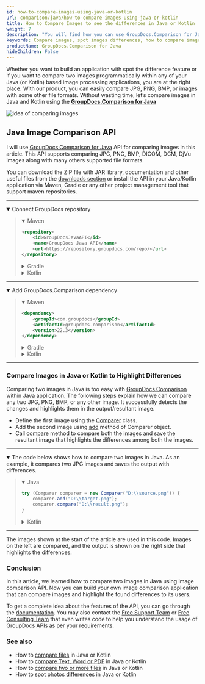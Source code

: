 ```yaml
---
id: how-to-compare-images-using-java-or-kotlin
url: comparison/java/how-to-compare-images-using-java-or-kotlin
title: How to Compare Images to see the differences in Java or Kotlin
weight: 7
description: "You will find how you can use GroupDocs.Comparison for Java inside your production when comparing images to see the differences. Look at file comparison sensitivity configuration and other use cases of the GroupDocs.Comparison API"
keywords: Compare images, spot images differences, how to compare images in Java, Kotlin
productName: GroupDocs.Comparison for Java
hideChildren: False
---
```

Whether you want to build an application with spot the difference feature or if you want to compare two images programmatically within any of your Java (or Kotlin) based image processing applications, you are at the right place. With our product, you can easily compare JPG, PNG, BMP, or images with some other file formats. Without wasting time, let’s compare images in Java and Kotlin using the **[GroupDocs.Comparison for Java](https://products.groupdocs.com/comparison/java)**

![Idea of comparing images](comparison/java/images/how-to-compare-images.png)

## Java Image Comparison API

I will use [GroupDocs.Comparison for Java](https://products.groupdocs.com/comparison/java) API for comparing images in this article. This API supports comparing JPG, PNG, BMP, DICOM, DCM, DjVu images along with many others supported file formats.

You can download the ZIP file with JAR library, documentation and other useful files from the [downloads section](https://downloads.groupdocs.com/comparison/java) or install the API in your Java/Kotlin application via Maven, Gradle or any other project management tool that support maven repositories.

---

<details open><summary>Connect GroupDocs repository</summary><blockquote>
<details open><summary>Maven</summary>

```xml
<repository>
    <id>GroupDocsJavaAPI</id>
    <name>GroupDocs Java API</name>
    <url>https://repository.groupdocs.com/repo/</url>
</repository>
```

</details>
<details><summary>Gradle</summary>

```groovy
repositories {
    maven {
        url "https://repository.groupdocs.com/repo/"
    }
}
```

</details>
<details><summary>Kotlin</summary>

```kotlin
repositories {
    maven(url = "https://repository.groupdocs.com/repo/")
}
```

</details>
</blockquote></details>

---

<details open><summary>Add GroupDocs.Comparison dependency</summary><blockquote>
<details open><summary>Maven</summary>

```xml
<dependency>
    <groupId>com.groupdocs</groupId>
    <artifactId>groupdocs-comparison</artifactId>
    <version>22.3</version>
</dependency>
```

</details>
<details><summary>Gradle</summary>

```groovy
dependencies {
    implementation 'com.groupdocs:groupdocs-comparison:22.3'
}
```

</details>
<details><summary>Kotlin</summary>

```kotlin
dependencies {
    implementation("com.groupdocs:groupdocs-comparison:22.3")
}
```

</details>
</blockquote></details>

---

### Compare Images in Java or Kotlin to Highlight Differences

Comparing two images in Java is too easy with [GroupDocs.Comparison](https://products.groupdocs.com/comparison) within Java application. The following steps explain how we can compare any two JPG, PNG, BMP, or any other image. It successfully detects the changes and highlights them in the output/resultant image.

* Define the first image using the [Comparer](https://apireference.groupdocs.com/comparison/java/com.groupdocs.comparison/Comparer) class.
* Add the second image using [add](https://apireference.groupdocs.com/comparison/java/com.groupdocs.comparison/Comparer#add(java.io.InputStream...)) method of Comparer object.
* Call [compare](https://apireference.groupdocs.com/comparison/java/com.groupdocs.comparison/Comparer#compare(java.io.OutputStream)) method to compare both the images and save the resultant image that highlights the differences among both the images.

---

<details open><summary>The code below shows how to compare two images in Java. As an example, it compares two JPG images and saves the output with differences.</summary><blockquote>
<details open><summary>Java</summary>

```java
try (Comparer comparer = new Comparer("D:\\source.png")) {
    comparer.add("D:\\target.png");
    comparer.compare("D:\\result.png");
}
```

</details>

<details><summary>Kotlin</summary>

```kotlin
Comparer("D:\\source.png").use { comparer ->
    comparer.add("D:\\target.png")
    comparer.compare("D:\\result.png")
}
```

</details>
</blockquote></details>

---

The images shown at the start of the article are used in this code. Images on the left are compared, and the output is shown on the right side that highlights the differences.

### Conclusion
In this article, we learned how to compare two images in Java using image comparison API. Now you can build your own image comparison application that can compare images and highlight the found differences to its users.

To get a complete idea about the features of the API, you can go through the [documentation](https://docs.groupdocs.com/comparison/java). You may also contact the [Free Support Team](https://forum.groupdocs.com/c/comparison) or [Free Consulting Team](https://groupdocs-free-consulting.github.io) that even writes code to help you understand the usage of GroupDocs APIs as per your requirements.

### See also

* How to [compare files](/comparison/java/how-to-compare-files-in-java-or-kotlin) in Java or Kotlin
* How to [compare Text, Word or PDF](/comparison/java/how-to-compare-text-word-pdf-in-java-or-kotlin) in Java or Kotlin
* How to [compare two or more files](/comparison/java/how-to-compare-two-or-more-files-in-java-or-kotlin) in Java or Kotlin
* How to [spot photos differences](/comparison/java/how-to-spot-photos-differences-in-java-or-kotlin) in Java or Kotlin